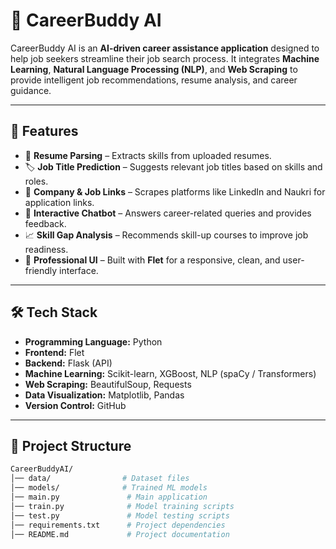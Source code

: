 # 🤖 CareerBuddy AI  

CareerBuddy AI is an **AI-driven career assistance application** designed to help job seekers streamline their job search process. It integrates **Machine Learning**, **Natural Language Processing (NLP)**, and **Web Scraping** to provide intelligent job recommendations, resume analysis, and career guidance.  

---

## 🚀 Features  
- 📄 **Resume Parsing** – Extracts skills from uploaded resumes.  
- 🏷 **Job Title Prediction** – Suggests relevant job titles based on skills and roles.  
- 🏢 **Company & Job Links** – Scrapes platforms like LinkedIn and Naukri for application links.  
- 💬 **Interactive Chatbot** – Answers career-related queries and provides feedback.  
- 📈 **Skill Gap Analysis** – Recommends skill-up courses to improve job readiness.  
- 🎨 **Professional UI** – Built with **Flet** for a responsive, clean, and user-friendly interface.  

---

## 🛠 Tech Stack  
- **Programming Language:** Python  
- **Frontend:** Flet  
- **Backend:** Flask (API)  
- **Machine Learning:** Scikit-learn, XGBoost, NLP (spaCy / Transformers)  
- **Web Scraping:** BeautifulSoup, Requests  
- **Data Visualization:** Matplotlib, Pandas  
- **Version Control:** GitHub  

---

## 📂 Project Structure  
```bash
CareerBuddyAI/
│── data/                # Dataset files  
│── models/              # Trained ML models  
│── main.py               # Main application  
│── train.py              # Model training scripts  
│── test.py               # Model testing scripts  
│── requirements.txt      # Project dependencies  
│── README.md             # Project documentation  
